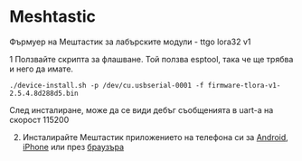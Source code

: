 # Meshtastic

Фърмуер на Мештастик за лабърските модули - ttgo lora32 v1


1 Ползвайте скрипта за флашване. Той ползва esptool, така че ще трябва и него да имате.

```
./device-install.sh -p /dev/cu.usbserial-0001 -f firmware-tlora-v1-2.5.4.8d288d5.bin
```

След инсталиране, може да се види дебъг съобщенията в uart-а на скорост 115200


2. Инсталирайте Meштастик приложението на телефона си за [Android](https://meshtastic.org/docs/software/android/installation/), [iPhone](https://meshtastic.org/docs/software/apple/installation/) или през [браузъра](https://client.meshtastic.org)
